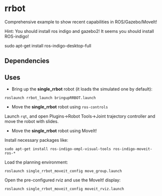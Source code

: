 # rrbot
Comprehensive example to show recent capabilities in ROS/Gazebo/MoveIt!

Hint: You should install ros indigo and gazebo2! It seems you should install ROS-indigo!


sudo apt-get install ros-indigo-desktop-full
## Dependencies

## Uses

* Bring up the __single_rrbot__ robot (it loads the simulated one by default):

`roslaunch rrbot_launch bringupRRBOT.launch`

* Move the __single_rrbot__ robot using `ros-controls`

Launch `rqt`, and open Plugins->Robot Tools->Joint trajectory controller and move the robot with slides.

* Move the __single_rrbot__ robot using MoveIt!

Install necessary packages like:

`sudo apt-get install ros-indigo-ompl-visual-tools ros-indigo-moveit-ros-*`

Load the planning environment:


`roslaunch single_rrbot_moveit_config move_group.launch`

Open the pre-configured rviz and use the MoveIt! display:

`roslaunch single_rrbot_moveit_config moveit_rviz.launch`
